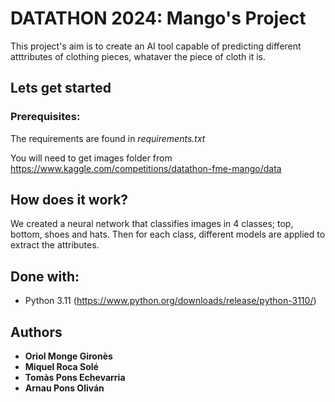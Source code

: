 # DATATHON 2024: Mango's Project

This project's aim is to create an AI tool capable of predicting different atttributes of clothing pieces, whataver the piece of cloth it is.



## Lets get started


### Prerequisites:

The requirements are found in _requirements.txt_

You will need to get images folder from https://www.kaggle.com/competitions/datathon-fme-mango/data


## How does it work?

We created a neural network that classifies images in 4 classes; top, bottom, shoes and hats. Then for each class, different models are applied to extract the attributes.


## Done with:

* Python 3.11 (https://www.python.org/downloads/release/python-3110/)


## Authors
* **Oriol Monge Gironès** 
* **Miquel Roca Solé** 
* **Tomàs Pons Echevarria** 
* **Arnau Pons Oliván** 


